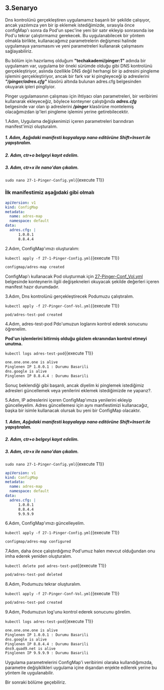 ## 3.Senaryo

Dns kontrolünü gerçekleştiren uygulamamız başarılı bir şekilde çalışıyor, ancak yazılımıza yen bir ip eklemek istediğimizde, sırasıyla önce configMap'ı sonra da Pod'un spec'ine yeni bir satır ekleyip sonrasında ise Pod'u tekrar çalıştırmamız gerekecek. Bu uygulanabilecek bir yöntem olmakla birlikte, kullanacağımız parametrelerin değişmesi halinde uygulamaya yansımasını ve yeni parametreleri kullanarak çalışmasını sağlayabiliriz.

Bu bölüm için hazırlamış olduğum **"techakademi/pinger:1"** adında bir uygulamam var, uygulama bir öneki sürümde olduğu gibi DNS kontrolünü gerçekleştiriyor, aslında özellikle DNS değil herhangi bir ip adresini pingleme işlemini gerçekleştiriyor, ancak bir fark var ki pingleyeceği ip adreslerini ***"/pinger/adres.cfg"*** klasörü altında bulunan adres.cfg belgesinden okuyarak ipleri pingliyior.

Pinger uygulamasının çalışması için ihtiyacı olan parametreleri, bir veribirimi kullanarak ekleyeceğiz, böylece konteyner çalıştığında ***adres.cfg*** belgesinde var olan ip adreslerini ***/pinger*** klasörüne montelemiş olacağımızdan ip'leri pingleme işlemini yerine getirebilecektir.

1.Adım, Uygulama değişkenimizi içeren parametreleri barındıran manifest'imizi oluşturalım.

##### 1. Adım, Aşğıdaki manifesti kopyalayıp nano editörüne Shift+Insert ile yapıştıralım.
##### 2. Adım, ctr+o belgeyi kayıt edelim.
##### 3. Adım, ctr+x ile nano'dan çıkalım.

`sudo nano 27-1-Pinger-Config.yml`{{execute T1}}

### İlk manifestimiz aşağıdaki gibi olmalı

```yaml
apiVersion: v1
kind: ConfigMap
metadata:
  name: adres-map
  namespace: default
data:
  adres.cfg: |
      1.0.0.1
      8.8.4.4
```

2.Adım, ConfigMap'ımızı oluşturalım:

`kubectl apply -f 27-1-Pinger-Config.yml`{{execute T1}}

```bash
configmap/adres-map created
```

ConfigMap'ı kullanacak Pod oluşturmak için  [27-Pinger-Conf_Vol.yml](./assets/27-Pinger-Conf_Vol.yml) belgesinde konteynerin ilgili değişekneleri okuyacak şekilde değerleri içeren manifest hazır durumdadır.

3.Adım, Dns kontrolünü gerçekleştirecek Podumuzu çalıştıralım.

`kubectl apply -f 27-Pinger-Conf-Vol.yml`{{execute T1}}

```bash
pod/adres-test-pod created
```

4.Adım, adres-test-pod Pdo'umuzun loglarını kontrol ederek sonucunu öğrenelim.

**Pod'un işlemlerini bitirmiş olduğu gözlem ekranından kontrol etmeyi unutma.**

`kubectl logs adres-test-pod`{{execute T1}}

```bash
one.one.one.one is alive
Pinglenen IP 1.0.0.1 : Durumu Basarili
dns.google is alive
Pinglenen IP 8.8.4.4 : Durumu Basarili
```

Sonuç beklendiği gibi başarılı, ancak diyelim ki pinglemek istediğimiz adresleri güncellemek veya yenilerini eklemek istediğimizde ne yaparız?.

5.Adım, IP adreslerini içeren ConfigMap'ımıza yenilerini ekleyip güncelleyelim. Adres güncellemesi için aynı manfiestimizi kullanacağız, başka bir isimle kullanacak olursak bu yeni bir ConfigMap olacaktır.

##### 1. Adım, Aşğıdaki manifesti kopyalayıp nano editörüne Shift+Insert ile yapıştıralım.
##### 2. Adım, ctr+o belgeyi kayıt edelim.
##### 3. Adım, ctr+x ile nano'dan çıkalım.

`sudo nano 27-1-Pinger-Config.yml`{{execute T1}}

```yaml
apiVersion: v1
kind: ConfigMap
metadata:
  name: adres-map
  namespace: default
data:
  adres.cfg: |
      1.0.0.1
      8.8.4.4
      9.9.9.9
```

6.Adım, ConfigMap'ımızı güncelleyelim.

`kubectl apply -f 27-1-Pinger-Config.yml`{{execute T1}}

```bash
configmap/adres-map configured
```

7.Adım, daha önce çalıştırdığımız Pod'umuz halen mevcut olduğundan onu imha ederek yeniden oluşturalım.

`kubectl delete pod adres-test-pod`{{execute T1}}

```bash
pod/adres-test-pod deleted
```

8.Adım, Podumuzu tekrar oluşturalım.

`kubectl apply -f 27-Pinger-Conf-Vol.yml`{{execute T1}}

```bash
pod/adres-test-pod created
```

9.Adım, Podumuzun log'unu kontrol ederek sonucunu görelim.

`kubectl logs adres-test-pod`{{execute T1}}

```bash
one.one.one.one is alive
Pinglenen IP 1.0.0.1 : Durumu Basarili
dns.google is alive
Pinglenen IP 8.8.4.4 : Durumu Basarili
dns9.quad9.net is alive
Pinglenen IP 9.9.9.9 : Durumu Basarili
```

Uygulama parametrelerini ConfigMap'i veribirimi olaraka kullandığımızda, parametre değişiklikleri uygulama içine dışarıdan enjekte edilerek yerine bu yöntem ile uygulanabilir.

Bir sonraki bölüme geçebiliriz.
